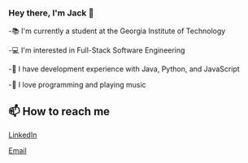 ### Hey there, I'm Jack 👋

-📚 I'm currently a student at the Georgia Institute of Technology

-💻 I'm interested in Full-Stack Software Engineering

-🔭 I have development experience with Java, Python, and JavaScript

-🎸 I love programming and playing music


## 📫 How to reach me
[LinkedIn](https://www.linkedin.com/in/jackdimarco/)

[Email](mailto:jdimarcodev@gmail.com)
